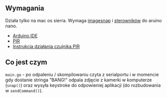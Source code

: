 ## Wymagania

Działa tylko na mac os sierra. Wymaga [imagesnap](http://iharder.sourceforge.net/current/macosx/imagesnap/) i [sterowników](https://github.com/adrianmihalko/ch340g-ch34g-ch34x-mac-os-x-driver) do aruino nano.

- [Arduino IDE](https://www.arduino.cc/en/Guide/ArduinoNano)
- [PIR](https://forbot.pl/blog/kurs-arduino-ii-4-przerwania-kontaktron-czujnik-pir-id16792)
- [Instrukcja działania czujnika PIR](https://www.youtube.com/watch?v=63TR_3kn76U)

## Co jest czym

`main.go` - po odpaleniu / skompilowaniu czyta z serialportu i w momencie gdy dostanie stringa "BANG!" odpala zdjęcie z kamerki w komputerze (`snap()`) oraz wysyła keystroke do odpowieniej aplikacji (do rozbudowania w `sendCommand()`).